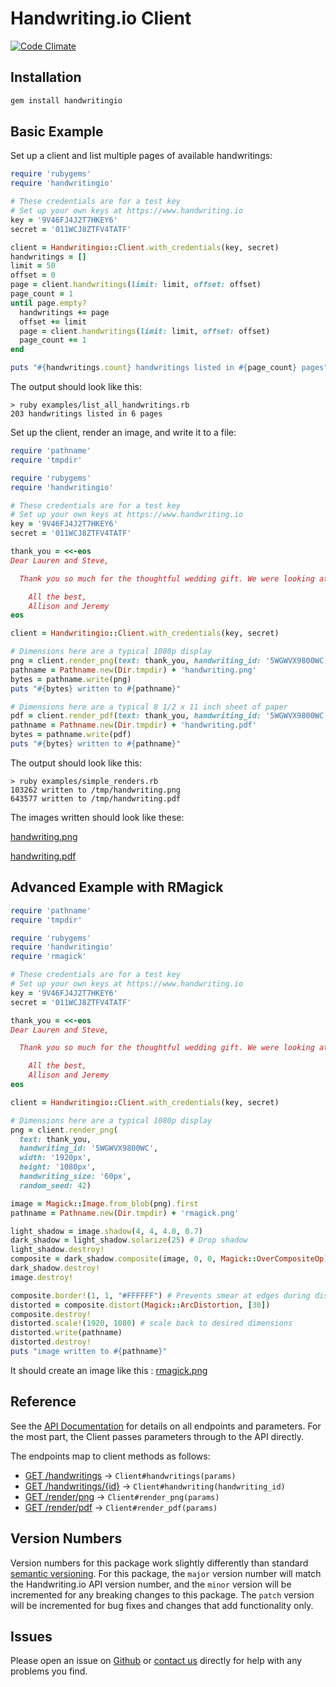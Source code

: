 # Handwriting.io Client

[![Code Climate](https://codeclimate.com/github/handwritingio/ruby-client/badges/gpa.svg)](https://codeclimate.com/github/handwritingio/ruby-client)

## Installation

```bash
gem install handwritingio
```

## Basic Example

Set up a client and list multiple pages of available handwritings:

```ruby
require 'rubygems'
require 'handwritingio'

# These credentials are for a test key
# Set up your own keys at https://www.handwriting.io
key = '9V46FJ4J2T7HKEY6'
secret = '011WCJ8ZTFV4TATF'

client = Handwritingio::Client.with_credentials(key, secret)
handwritings = []
limit = 50
offset = 0
page = client.handwritings(limit: limit, offset: offset)
page_count = 1
until page.empty?
  handwritings += page
  offset += limit
  page = client.handwritings(limit: limit, offset: offset)
  page_count += 1
end

puts "#{handwritings.count} handwritings listed in #{page_count} pages"
```

The output should look like this:

```
> ruby examples/list_all_handwritings.rb
203 handwritings listed in 6 pages
```

Set up the client, render an image, and write it to a file:

```ruby
require 'pathname'
require 'tmpdir'

require 'rubygems'
require 'handwritingio'

# These credentials are for a test key
# Set up your own keys at https://www.handwriting.io
key = '9V46FJ4J2T7HKEY6'
secret = '011WCJ8ZTFV4TATF'

thank_you = <<-eos
Dear Lauren and Steve,

  Thank you so much for the thoughtful wedding gift. We were looking at crystal wine glasses just the other week. Hope you have a good trip with the family and hope to see you when you get back!

    All the best,
    Allison and Jeremy
eos

client = Handwritingio::Client.with_credentials(key, secret)

# Dimensions here are a typical 1080p display
png = client.render_png(text: thank_you, handwriting_id: '5WGWVX9800WC', width: '1920px', height: '1080px', handwriting_size: '40px')
pathname = Pathname.new(Dir.tmpdir) + 'handwriting.png'
bytes = pathname.write(png)
puts "#{bytes} written to #{pathname}"

# Dimensions here are a typical 8 1/2 x 11 inch sheet of paper
pdf = client.render_pdf(text: thank_you, handwriting_id: '5WGWVX9800WC', width: '8.5in', height: '11in', handwriting_size: '24pt')
pathname = Pathname.new(Dir.tmpdir) + 'handwriting.pdf'
bytes = pathname.write(pdf)
puts "#{bytes} written to #{pathname}"
```

The output should look like this:
```
> ruby examples/simple_renders.rb
103262 written to /tmp/handwriting.png
643577 written to /tmp/handwriting.pdf
```

The images written should look like these:

[handwriting.png](https://s3.amazonaws.com/hwio-cdn-production/ruby-client/handwriting.png)

[handwriting.pdf](https://s3.amazonaws.com/hwio-cdn-production/ruby-client/handwriting.pdf)

## Advanced Example with RMagick

```ruby
require 'pathname'
require 'tmpdir'

require 'rubygems'
require 'handwritingio'
require 'rmagick'

# These credentials are for a test key
# Set up your own keys at https://www.handwriting.io
key = '9V46FJ4J2T7HKEY6'
secret = '011WCJ8ZTFV4TATF'

thank_you = <<-eos
Dear Lauren and Steve,

  Thank you so much for the thoughtful wedding gift. We were looking at crystal wine glasses just the other week. Hope you have a good trip with the family and hope to see you when you get back!

    All the best,
    Allison and Jeremy
eos

client = Handwritingio::Client.with_credentials(key, secret)

# Dimensions here are a typical 1080p display
png = client.render_png(
  text: thank_you,
  handwriting_id: '5WGWVX9800WC',
  width: '1920px',
  height: '1080px',
  handwriting_size: '60px',
  random_seed: 42)

image = Magick::Image.from_blob(png).first
pathname = Pathname.new(Dir.tmpdir) + 'rmagick.png'

light_shadow = image.shadow(4, 4, 4.0, 0.7)
dark_shadow = light_shadow.solarize(25) # Drop shadow
light_shadow.destroy!
composite = dark_shadow.composite(image, 0, 0, Magick::OverCompositeOp)
dark_shadow.destroy!
image.destroy!

composite.border!(1, 1, "#FFFFFF") # Prevents smear at edges during distort
distorted = composite.distort(Magick::ArcDistortion, [30])
composite.destroy!
distorted.scale!(1920, 1080) # scale back to desired dimensions
distorted.write(pathname)
distorted.destroy!
puts "image written to #{pathname}"
```

It should create an image like this : [rmagick.png](https://s3.amazonaws.com/hwio-cdn-production/ruby-client/rmagick.png)

## Reference

See the [API Documentation](https://www.handwriting.io/docs) for details on all endpoints and parameters. For the most part, the Client passes parameters through to the API directly.

The endpoints map to client methods as follows:

- [GET /handwritings](https://handwriting.io/docs/#get-handwritings) -> `Client#handwritings(params)`
- [GET /handwritings/{id}](https://handwriting.io/docs/#get-handwritings--id-) -> `Client#handwriting(handwriting_id)`
- [GET /render/png](https://handwriting.io/docs/#get-render-png) -> `Client#render_png(params)`
- [GET /render/pdf](https://handwriting.io/docs/#get-render-pdf) -> `Client#render_pdf(params)`

## Version Numbers

Version numbers for this package work slightly differently than standard
[semantic versioning](http://semver.org/). For this package, the `major`
version number will match the Handwriting.io API version number, and the
`minor` version will be  incremented for any breaking changes to this package.
The `patch` version will be incremented for bug fixes and changes that add
functionality only.

## Issues

Please open an issue on [Github](https://github.com/handwritingio/ruby-client/issues)
or [contact us](https://handwriting.io/contact) directly for help with any
problems you find.
